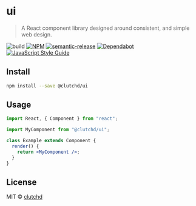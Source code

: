 # ui

> A React component library designed around consistent, and simple web design.

![build](https://github.com/clutchd/ui/workflows/Build/badge.svg) [![NPM](https://img.shields.io/npm/v/@clutchd/ui.svg)](https://www.npmjs.com/package/@clutchd/ui) [![semantic-release](https://img.shields.io/badge/%20%20%F0%9F%93%A6%F0%9F%9A%80-semantic--release-e10079.svg)](https://github.com/semantic-release/semantic-release) [![Dependabot](https://api.dependabot.com/badges/status?host=github&repo=clutchd/ui)](https://dependabot.com/) [![JavaScript Style Guide](https://img.shields.io/badge/code_style-standard-brightgreen.svg)](https://standardjs.com)

## Install

```bash
npm install --save @clutchd/ui
```

## Usage

```jsx
import React, { Component } from "react";

import MyComponent from "@clutchd/ui";

class Example extends Component {
  render() {
    return <MyComponent />;
  }
}
```

## License

MIT © [clutchd](https://github.com/clutchd)
